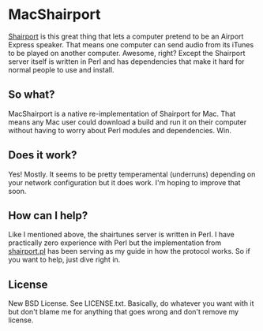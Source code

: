 # MacShairport
[Shairport](https://github.com/albertz/shairport) is this great thing that lets a computer pretend to be an Airport Express speaker. That means one computer can send audio from its iTunes to be played on another computer. Awesome, right? Except the Shairport server itself is written in Perl and has dependencies that make it hard for normal people to use and install.

## So what?
MacShairport is a native re-implementation of Shairport for Mac. That means any Mac user could download a build and run it on their computer without having to worry about Perl modules and dependencies. Win.

## Does it work?
Yes! Mostly. It seems to be pretty temperamental (underruns) depending on your network configuration but it does work. I'm hoping to improve that soon.

## How can I help?
Like I mentioned above, the shairtunes server is written in Perl. I have practically zero experience with Perl but the implementation from [shairport.pl](https://github.com/albertz/shairport/blob/master/shairport.pl) has been serving as my guide in how the protocol works. So if you want to help, just dive right in.

## License
New BSD License. See LICENSE.txt. Basically, do whatever you want with it but don't blame me for anything that goes wrong and don't remove my license.

